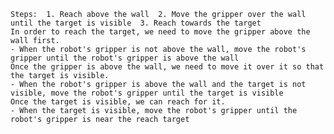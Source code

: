 
    Steps:  1. Reach above the wall  2. Move the gripper over the wall until the target is visible  3. Reach towards the target
    In order to reach the target, we need to move the gripper above the wall first.
    - When the robot's gripper is not above the wall, move the robot's gripper until the robot's gripper is above the wall
    Once the gripper is above the wall, we need to move it over it so that the target is visible.
    - When the robot's gripper is above the wall and the target is not visible, move the robot's gripper until the target is visible 
    Once the target is visible, we can reach for it.
    - When the target is visible, move the robot's gripper until the robot's gripper is near the reach target